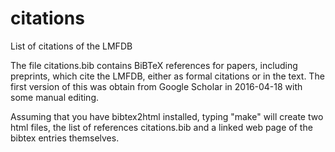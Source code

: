 # citations
List of citations of the LMFDB

The file citations.bib contains BiBTeX references for papers, including preprints, which cite the LMFDB,
either as formal citations or in the text.  The first version of this was obtain from Google Scholar in 2016-04-18 
with some manual editing.

Assuming that you have bibtex2html installed, typing "make" will create two html files, the list of references citations.bib and a linked web page 
of the bibtex entries themselves.
